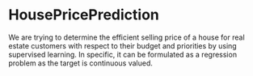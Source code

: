 # HousePricePrediction
We are trying to determine the efficient selling price of a house for real estate customers with respect to their budget and priorities by using supervised learning. In specific, it can be formulated as a regression problem as the target is continuous valued.
